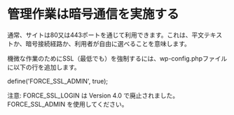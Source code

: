 # 管理作業は暗号通信を実施する

通常、サイトは80又は443ポートを通じて利用できます。これは、平文テキストか、暗号接続経路か、利用者が自由に選べることを意味します。

機微な作業のためにSSL（最低でも）を強制するには、wp-config.phpファイルに以下の行を追加します。

define('FORCE_SSL_ADMIN', true);

注意: FORCE_SSL_LOGIN は Version 4.0 で廃止されました。FORCE_SSL_ADMIN を使用してください。
